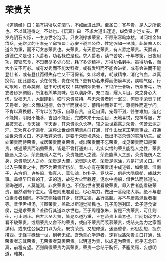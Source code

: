 # 荣贵关

《道德经》曰：虽有拱璧以先驷马，不如坐进此道。至圣曰：富与贵，是人之所欲也。不以其道得之，不处也。《悟真》曰：不求大道出迷途，纵负贤才岂丈夫。百岁光阴石火烁，一生身世水泡浮。只贪利禄求荣显，不顾形容暗瘁枯。试问堆金如岱岳，无常买的不来无？邱祖曰：心安不说三公位，性定强如十里城。此皆教人以道义为重，而不可贪恋荣贵也。夫荣贵，有天爵之荣贵，有人爵之荣贵。天爵者，道德仁义是也；人爵者，功名禄位是也。求人爵者，读书苦攻，十年寒窗，日夜用功，废寝忘食，不知费尽多少心思，耗了多少精神，方得功名到手。虽得功名，而大小又不可必。或有发秀而不能发科者，或有发科而不能会进者，或有会进而不能登仕者，或有登仕而得失存亡又不可保者。如此艰难，耗散精神，消化气血，以真换假，图此虚名，荣在何处，贵在何处？更有功名未得而伤痨早发，痰喘气促，行动艰难，性命莫保，岂不可伤可叹！其所谓荣贵者，不过所坐者轿，所乘者马，所衣者纱罗绸缎，所食者羔羊海味。徒以装身体，充口腹，耀人耳目。究之身心大伤，受福无几，大限即到，临时荣贵莫持，与无荣贵者同一泯灭，何贵乎荣贵？修天爵者，饱仁义而味道德，敛浮华而就朴实，蓄精神而养正气，尊德性而道学问。不肯以真换假，不肯以苦为乐，自尊自贵，自足自满，宠辱不到，咎誉难加，造化不能拘，阴阳不能移，吉凶不能近，完成本来干无面目，天地喜悦，鬼神尊服，方且披天衣，食天禄，享天寿，其荣贵永久长存，较之尘世霜露之荣贵，何啻云泥之异。吾劝真心学道者，速将尘世虚假荣贵关口打通，好作出世真正荣贵事业。打通尘世荣贵关口，不是教避荣贵，是要于荣贵境遇处，做出不贪荣贵的实落功夫。或处荣贵而恃荣贵，或居荣贵而贪荣贵，或出荣贵而不忘荣贵，或见荣贵而知是荣贵，或遇荣贵而谄媚荣贵，皆是不曾打通关口。若实实悟的荣贵能乱人之性，荣贵能迷人之心，荣贵能骄人之气，荣贵能败人之德，荣贵能纵人之恶，荣贵能伤人之身，荣贵能送人之命，荣贵是大苦，荣贵是火坑，荣贵是泥涂，方是打通关口。可以入乎荣贵之中，而不为荣贵所伤矣。昔人亦有在荣贵场中成道者，如鲍倩、淮南子、东方朔、许旌阳、梅真人、葛仙翁、抱朴子、罗状元，俱是大隐居朝，成就大事。盖缘早已看的开，识的透，故在大火里栽莲，泥水中抛船，借世法而修道法，显晦逆顺，人莫能测，非贪荣贵也。不但出世者要看破荣贵，即入世者能看破荣贵，自然别有个主见。得志则忠君爱民，尽心竭力，做出一番经纶大事。绝不与虚位素食者相同。不得志则独善其身，修道立德，品行高超。亦不与庸愚混世者相等。昔伊尹相汤，非图荣贵，盖欲以斯道觉斯民也。孔子周游列国，孟子游食诸侯，岂是求荣贵？盖欲行其道以求世也。至于周程张朱，皆是不贪荣贵，可仕则仕，可止则止。自古大圣大贤，皆是以道为重，不在荣贵上着意也。世间胡涂学人看不破荣贵，或居荣贵又舍不的荣贵，或自不荣贵而羡慕荣贵，或结交势力之家而谋利，或来往公候之门以为荣。既贪荣贵，又想修道。迷迷昏昏，邪思乱想，捉东捞西。无怪乎碌碌一世，到老无成。吾劝真心学道者，速将世路荣贵关口打通，处荣贵者忘其荣贵，无荣贵者莫羡荣贵。以明道为贵，以成道为荣贵，庶乎志念归真，前程有望。否则凤假荣贵为真荣贵，荣贵一念结于胸怀，茅塞灵窍，妄想明道，难矣。
